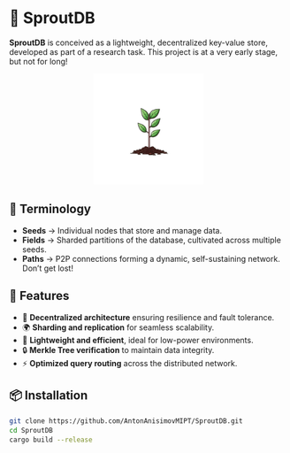 # 🌱 SproutDB  

**SproutDB** is conceived as a lightweight, decentralized key-value store, developed as part of a research task. This project is at a very early stage, but not for long!
<p align="center">
  <img src="./docs/SproutDB_logo.jpg" alt="SproutDB Logo" width="200">
</p>


## 🌾 Terminology  
- **Seeds** → Individual nodes that store and manage data.  
- **Fields** → Sharded partitions of the database, cultivated across multiple seeds.  
- **Paths** → P2P connections forming a dynamic, self-sustaining network. Don’t get lost!  



## 🚀 Features  
- 🔗 **Decentralized architecture** ensuring resilience and fault tolerance.  
- 🌍 **Sharding and replication** for seamless scalability.  
- 🌱 **Lightweight and efficient**, ideal for low-power environments.  
- 🔒 **Merkle Tree verification** to maintain data integrity.  
- ⚡ **Optimized query routing** across the distributed network.  

## 📦 Installation  
```sh
git clone https://github.com/AntonAnisimovMIPT/SproutDB.git
cd SproutDB
cargo build --release
